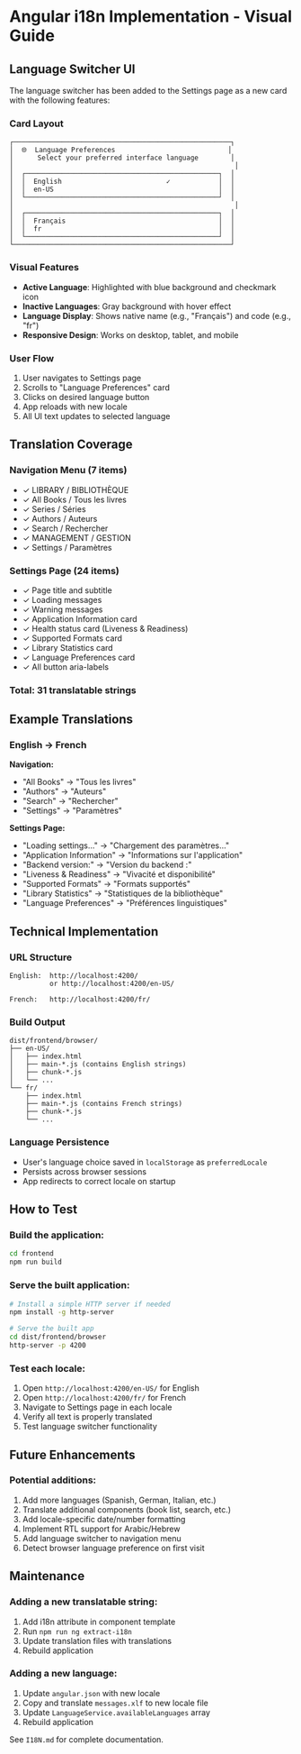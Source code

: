# Angular i18n Implementation - Visual Guide

## Language Switcher UI

The language switcher has been added to the Settings page as a new card with the following features:

### Card Layout
```
┌──────────────────────────────────────────────────────┐
│  🌐  Language Preferences                            │
│      Select your preferred interface language        │
│                                                       │
│  ┌────────────────────────────────────────────────┐  │
│  │  English                          ✓            │  │
│  │  en-US                                         │  │
│  └────────────────────────────────────────────────┘  │
│                                                       │
│  ┌────────────────────────────────────────────────┐  │
│  │  Français                                      │  │
│  │  fr                                            │  │
│  └────────────────────────────────────────────────┘  │
└──────────────────────────────────────────────────────┘
```

### Visual Features
- **Active Language**: Highlighted with blue background and checkmark icon
- **Inactive Languages**: Gray background with hover effect
- **Language Display**: Shows native name (e.g., "Français") and code (e.g., "fr")
- **Responsive Design**: Works on desktop, tablet, and mobile

### User Flow
1. User navigates to Settings page
2. Scrolls to "Language Preferences" card
3. Clicks on desired language button
4. App reloads with new locale
5. All UI text updates to selected language

## Translation Coverage

### Navigation Menu (7 items)
- ✓ LIBRARY / BIBLIOTHÈQUE
- ✓ All Books / Tous les livres
- ✓ Series / Séries
- ✓ Authors / Auteurs
- ✓ Search / Rechercher
- ✓ MANAGEMENT / GESTION
- ✓ Settings / Paramètres

### Settings Page (24 items)
- ✓ Page title and subtitle
- ✓ Loading messages
- ✓ Warning messages
- ✓ Application Information card
- ✓ Health status card (Liveness & Readiness)
- ✓ Supported Formats card
- ✓ Library Statistics card
- ✓ Language Preferences card
- ✓ All button aria-labels

### Total: 31 translatable strings

## Example Translations

### English → French

**Navigation:**
- "All Books" → "Tous les livres"
- "Authors" → "Auteurs"
- "Search" → "Rechercher"
- "Settings" → "Paramètres"

**Settings Page:**
- "Loading settings..." → "Chargement des paramètres..."
- "Application Information" → "Informations sur l'application"
- "Backend version:" → "Version du backend :"
- "Liveness & Readiness" → "Vivacité et disponibilité"
- "Supported Formats" → "Formats supportés"
- "Library Statistics" → "Statistiques de la bibliothèque"
- "Language Preferences" → "Préférences linguistiques"

## Technical Implementation

### URL Structure
```
English:  http://localhost:4200/
          or http://localhost:4200/en-US/

French:   http://localhost:4200/fr/
```

### Build Output
```
dist/frontend/browser/
├── en-US/
│   ├── index.html
│   ├── main-*.js (contains English strings)
│   ├── chunk-*.js
│   └── ...
└── fr/
    ├── index.html
    ├── main-*.js (contains French strings)
    ├── chunk-*.js
    └── ...
```

### Language Persistence
- User's language choice saved in `localStorage` as `preferredLocale`
- Persists across browser sessions
- App redirects to correct locale on startup

## How to Test

### Build the application:
```bash
cd frontend
npm run build
```

### Serve the built application:
```bash
# Install a simple HTTP server if needed
npm install -g http-server

# Serve the built app
cd dist/frontend/browser
http-server -p 4200
```

### Test each locale:
1. Open `http://localhost:4200/en-US/` for English
2. Open `http://localhost:4200/fr/` for French
3. Navigate to Settings page in each locale
4. Verify all text is properly translated
5. Test language switcher functionality

## Future Enhancements

### Potential additions:
1. Add more languages (Spanish, German, Italian, etc.)
2. Translate additional components (book list, search, etc.)
3. Add locale-specific date/number formatting
4. Implement RTL support for Arabic/Hebrew
5. Add language switcher to navigation menu
6. Detect browser language preference on first visit

## Maintenance

### Adding a new translatable string:
1. Add i18n attribute in component template
2. Run `npm run ng extract-i18n`
3. Update translation files with translations
4. Rebuild application

### Adding a new language:
1. Update `angular.json` with new locale
2. Copy and translate `messages.xlf` to new locale file
3. Update `LanguageService.availableLanguages` array
4. Rebuild application

See `I18N.md` for complete documentation.
